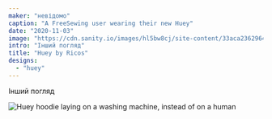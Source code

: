 ```yaml
---
maker: "невідомо"
caption: "A FreeSewing user wearing their new Huey"
date: "2020-11-03"
image: "https://cdn.sanity.io/images/hl5bw8cj/site-content/33aca2362964edd5ea4ea2363fefbdc3ce255a68-2000x1857.jpg"
intro: "Інший погляд"
title: "Huey by Ricos"
designs:
  - "huey"
---
```


Інший погляд

![Huey hoodie laying on a washing machine, instead of on a human](https://posts.freesewing.org/uploads/ricos_huey_ricos2_d8c625b557.jpg "Huey hoodie laying on a washing machine, instead of on a human")
